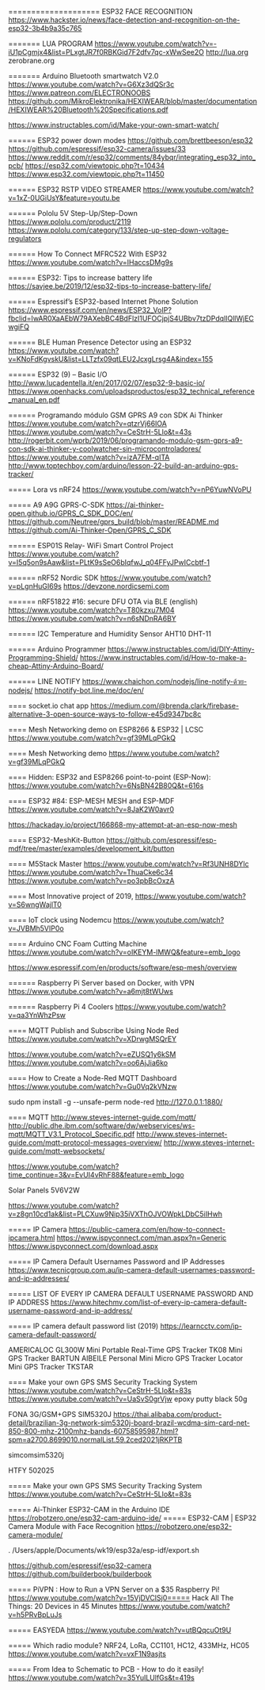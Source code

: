 ==================== ESP32 FACE RECOGNITION
https://www.hackster.io/news/face-detection-and-recognition-on-the-esp32-3b4b9a35c765

======= LUA PROGRAM
https://www.youtube.com/watch?v=-iU1pCgmjx4&list=PLxgtJR7f0RBKGid7F2dfv7qc-xWwSee2O
http://lua.org
zerobrane.org

======= Arduino Bluetooth smartwatch V2.0
https://www.youtube.com/watch?v=G6Xz3dQSr3c
https://www.patreon.com/ELECTRONOOBS
https://github.com/MikroElektronika/HEXIWEAR/blob/master/documentation/HEXIWEAR%20Bluetooth%20Specifications.pdf

https://www.instructables.com/id/Make-your-own-smart-watch/

====== ESP32 power down modes
https://github.com/brettbeeson/esp32
https://github.com/espressif/esp32-camera/issues/33
https://www.reddit.com/r/esp32/comments/84ybqr/integrating_esp32_into_pcb/
https://esp32.com/viewtopic.php?t=10434
https://www.esp32.com/viewtopic.php?t=11450

====== ESP32 RSTP VIDEO STREAMER
https://www.youtube.com/watch?v=1xZ-0UGiUsY&feature=youtu.be

====== Pololu 5V Step-Up/Step-Down 
https://www.pololu.com/product/2119
https://www.pololu.com/category/133/step-up-step-down-voltage-regulators

====== How To Connect MFRC522 With ESP32 
https://www.youtube.com/watch?v=IHaccsDMg9s

====== ESP32: Tips to increase battery life
https://savjee.be/2019/12/esp32-tips-to-increase-battery-life/

====== Espressif’s ESP32-based Internet Phone Solution
https://www.espressif.com/en/news/ESP32_VoIP?fbclid=IwAR0XaAEbW79AXebBC4BdFlzI1UFOCjpjS4UBbv7tzDPdqIlQllWjECwgiFQ

====== BLE Human Presence Detector using an ESP32
https://www.youtube.com/watch?v=KNoFdKgvskU&list=LLTzfx09qtLEU2JcxgLrsg4A&index=155

====== ESP32 (9) – Basic I/O
http://www.lucadentella.it/en/2017/02/07/esp32-9-basic-io/
https://www.openhacks.com/uploadsproductos/esp32_technical_reference_manual_en.pdf

====== Programando módulo GSM GPRS A9 con SDK Ai Thinker
https://www.youtube.com/watch?v=qtzrVj66IOA
https://www.youtube.com/watch?v=CeStrH-5Llo&t=43s
http://rogerbit.com/wprb/2019/06/programando-modulo-gsm-gprs-a9-con-sdk-ai-thinker-y-coolwatcher-sin-microcontroladores/
https://www.youtube.com/watch?v=izA7FM-qITA
http://www.toptechboy.com/arduino/lesson-22-build-an-arduino-gps-tracker/

===== Lora vs nRF24
https://www.youtube.com/watch?v=nP6YuwNVoPU

===== A9 A9G GPRS-C-SDK
https://ai-thinker-open.github.io/GPRS_C_SDK_DOC/en/
https://github.com/Neutree/gprs_build/blob/master/README.md
https://github.com/Ai-Thinker-Open/GPRS_C_SDK

====== ESP01S Relay- WiFi Smart Control Project
https://www.youtube.com/watch?v=I5q5on9sAaw&list=PLtK9sSeO6bIqfwJ_q04FFyJPwICcbtf-1

====== nRF52 Nordic SDK
https://www.youtube.com/watch?v=pLgnHuGI69s
https://devzone.nordicsemi.com

====== nRF51822 #16: secure DFU OTA via BLE (english)
https://www.youtube.com/watch?v=T80kzxu7M04
https://www.youtube.com/watch?v=n6sNDnRA6BY

====== I2C Temperature and Humidity Sensor
AHT10
DHT-11

====== Arduino Programmer
https://www.instructables.com/id/DIY-Attiny-Programming-Shield/
https://www.instructables.com/id/How-to-make-a-cheap-Attiny-Arduino-Board/

====== LINE NOTIFY
https://www.chaichon.com/nodejs/line-notify-ด้วย-nodejs/
https://notify-bot.line.me/doc/en/

==== socket.io chat app
https://medium.com/@brenda.clark/firebase-alternative-3-open-source-ways-to-follow-e45d9347bc8c

==== Mesh Networking demo on ESP8266 & ESP32 | LCSC
https://www.youtube.com/watch?v=gf39MLqPGkQ

==== Mesh Networking demo 
https://www.youtube.com/watch?v=gf39MLqPGkQ

==== Hidden: ESP32 and ESP8266 point-to-point (ESP-Now):
https://www.youtube.com/watch?v=6NsBN42B80Q&t=616s

==== ESP32 #84: ESP-MESH MESH and ESP-MDF
https://www.youtube.com/watch?v=8JaK2W0avr0

https://hackaday.io/project/166868-my-attempt-at-an-esp-now-mesh

==== ESP32-MeshKit-Button
https://github.com/espressif/esp-mdf/tree/master/examples/development_kit/button

==== M5Stack Master 
https://www.youtube.com/watch?v=Rf3UNH8DYlc
https://www.youtube.com/watch?v=ThuaCke6c34
https://www.youtube.com/watch?v=po3pbBcOxzA

==== Most Innovative project of 2019,
https://www.youtube.com/watch?v=S6wngWajlT0

==== IoT clock using Nodemcu 
https://www.youtube.com/watch?v=JVBMh5VIP0o

==== Arduino CNC Foam Cutting Machine 
https://www.youtube.com/watch?v=oIKEYM-lMWQ&feature=emb_logo

https://www.espressif.com/en/products/software/esp-mesh/overview

====== Raspberry Pi Server based on Docker, with VPN
https://www.youtube.com/watch?v=a6mjt8tWUws

====== Raspberry Pi 4 Coolers
https://www.youtube.com/watch?v=qa3YnWhzPsw

==== MQTT Publish and Subscribe Using Node Red
https://www.youtube.com/watch?v=XDrwgMSQrEY

https://www.youtube.com/watch?v=eZUSQ1y6kSM
https://www.youtube.com/watch?v=oo6AjJia6ko

==== How to Create a Node-Red MQTT Dashboard
https://www.youtube.com/watch?v=Gu0Vq2kVNzw


sudo npm install -g --unsafe-perm node-red
http://127.0.0.1:1880/

==== MQTT
http://www.steves-internet-guide.com/mqtt/
http://public.dhe.ibm.com/software/dw/webservices/ws-mqtt/MQTT_V3.1_Protocol_Specific.pdf
http://www.steves-internet-guide.com/mqtt-protocol-messages-overview/
http://www.steves-internet-guide.com/mqtt-websockets/

https://www.youtube.com/watch?time_continue=3&v=EvUI4vRhF88&feature=emb_logo

Solar Panels 5V6V2W

https://www.youtube.com/watch?v=z8gn10cd1ak&list=PLCXuw9Nip35iVXThOJVOWpkLDbC5iIHwh

===== IP Camera
https://public-camera.com/en/how-to-connect-ipcamera.html
https://www.ispyconnect.com/man.aspx?n=Generic
https://www.ispyconnect.com/download.aspx

===== IP Camera Default Usernames Password and IP Addresses
https://www.tecnicgroup.com.au/ip-camera-default-usernames-password-and-ip-addresses/

===== LIST OF EVERY IP CAMERA DEFAULT USERNAME PASSWORD AND IP ADDRESS
https://www.hitechmv.com/list-of-every-ip-camera-default-username-password-and-ip-address/

===== IP camera default password list (2019)
https://learncctv.com/ip-camera-default-password/

AMERICALOC GL300W Mini Portable Real-Time GPS Tracker
TK08 Mini GPS Tracker
BARTUN AIBEILE Personal Mini Micro GPS Tracker Locator
Mini GPS Tracker TKSTAR

==== Make your own GPS SMS Security Tracking System
https://www.youtube.com/watch?v=CeStrH-5Llo&t=83s
https://www.youtube.com/watch?v=UaSvS0grVjw
epoxy putty
black 50g

FONA 3G/GSM+GPS
SIM5320J
https://thai.alibaba.com/product-detail/brazilian-3g-network-sim5320j-board-brazil-wcdma-sim-card-net-850-800-mhz-2100mhz-bands-60758595987.html?spm=a2700.8699010.normalList.59.2ced2021jRKPTB

simcomsim5320j

HTFY 502025

===== Make your own GPS SMS Security Tracking System
https://www.youtube.com/watch?v=CeStrH-5Llo&t=83s

===== Ai-Thinker ESP32-CAM in the Arduino IDE
https://robotzero.one/esp32-cam-arduino-ide/
===== ESP32-CAM | ESP32 Camera Module with Face Recognition
https://robotzero.one/esp32-camera-module/

. /Users/apple/Documents/wk19/esp32a/esp-idf/export.sh

https://github.com/espressif/esp32-camera
https://github.com/builderbook/builderbook

===== PiVPN : How to Run a VPN Server on a $35 Raspberry Pi!
https://www.youtube.com/watch?v=15VjDVCISj0===== Hack All The Things: 20 Devices in 45 Minutes
https://www.youtube.com/watch?v=h5PRvBpLuJs

===== EASYEDA
https://www.youtube.com/watch?v=utBQqcuOt9U

===== Which radio module? NRF24, LoRa, CC1101, HC12, 433MHz, HC05
https://www.youtube.com/watch?v=vxF1N9asjts

===== From Idea to Schematic to PCB - How to do it easily!
https://www.youtube.com/watch?v=35YuILUlfGs&t=419s



